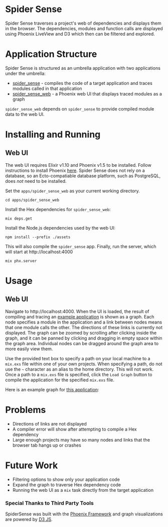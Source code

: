 # Spider Sense

Spider Sense traverses a project's web of dependencies and displays them in the browser. The dependencies, modules and function calls are displayed using Phoenix LiveView and D3 which then can be filtered and explored.

# Application Structure

Spider Sense is structured as an umbrella application with two applications under the umbrella:

- [spider_sense](https://github.com/spawnfest/spider-sense/tree/master/apps/spider_sense) - compiles the code of a target application and traces modules called in that application
- [spider_sense_web](https://github.com/spawnfest/spider-sense/tree/master/apps/spider_sense_web) - a Phoenix web UI that displays traced modules as a graph

`spider_sense_web` depends on `spider_sense` to provide compiled module data to the web UI.

# Installing and Running

## Web UI

The web UI requires Elixir v1.10 and Phoenix v1.5 to be installed.
Follow instructions to install Phoenix [here](https://hexdocs.pm/phoenix/installation.html).
Spider Sense does not rely on a database, so an Ecto-compatiable database platform, such as PostgreSQL, does _not_ need to be installed.

Set the `apps/spider_sense_web` as your current working directory.

```
cd apps/spider_sense_web
```

Install the Hex dependencies for `spider_sense_web`:

```
mix deps.get
```

Install the Node.js dependencies used by the web UI:

```
npm install --prefix ./assets
```

This will also compile the `spider_sense` app.
Finally, run the server, which will start at http://localhost:4000

```
mix phx.server
```

# Usage

## Web UI

Navigate to http://localhost:4000.
When the UI is loaded, the result of compiling and tracing an [example application](https://github.com/spawnfest/spider-sense/tree/master/apps/spider_sense/priv/example) is shown as a graph.
Each node specifies a module in the application and a link between nodes means that one module calls the other.
The directions of these links is currently not displayed.
The graph can be zoomed by scrolling after clicking inside the graph, and it can be panned by clicking and dragging in empty space within the graph area.
Individual nodes can be dragged around the graph area to more easily view them.

Use the provided text box to specify a path on your local machine to a `mix.exs` file within one of your own projects.
When specifying a path, do not use the `~` character as an alias to the home directory.
This will not work.
Once a path to a `mix.exs` file is specified, click the `Load Graph` button to compile the application for the specified `mix.exs` file.

Here is an example graph for [this application](https://github.com/bgottlob/apex/tree/master/apps/apex_redis_streamer):

[](./example.png)

# Problems

- Directions of links are not displayed
- A compiler error will show after attempting to compile a Hex dependency
- Large enough projects may have so many nodes and links that the browser tab hangs up or crashes

# Future Work

- Filtering options to show only your application code
- Expand the graph to traverse Hex dependency code
- Running the web UI as a `mix` task directly from the target application

### Special Thanks to Third Party Tools

SpiderSense was built with the [Phoenix Framework](https://phoenixframework.org/) and graph visualizations are powered by [D3 JS](https://d3js.org/).
